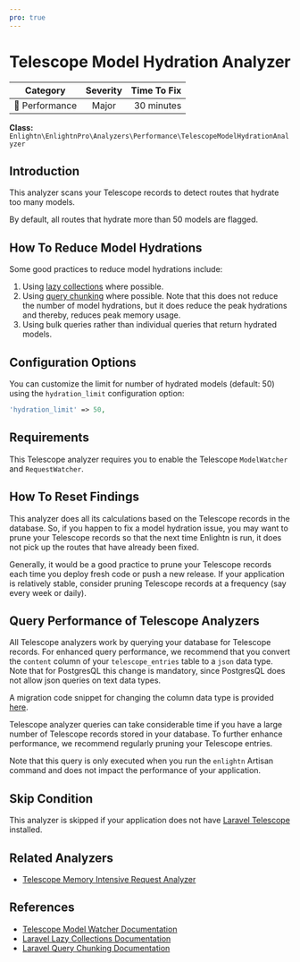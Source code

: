 ```yaml
---
pro: true
---
```


# Telescope Model Hydration Analyzer <Badge text="PRO" type="tip"/>

| Category       | Severity   | Time To Fix  |
| -------------  |:----------:| ------------:|
| :rocket: Performance | Major | 30 minutes  |

**Class:** `Enlightn\EnlightnPro\Analyzers\Performance\TelescopeModelHydrationAnalyzer`

## Introduction

This analyzer scans your Telescope records to detect routes that hydrate too many models.

By default, all routes that hydrate more than 50 models are flagged.

## How To Reduce Model Hydrations

Some good practices to reduce model hydrations include:

1. Using [lazy collections](https://laravel.com/docs/collections#lazy-collections) where possible.
2. Using [query chunking](https://laravel.com/docs/queries#chunking-results) where possible. Note that this does not reduce the number of model hydrations, but it does reduce the peak hydrations and thereby, reduces peak memory usage.
3. Using bulk queries rather than individual queries that return hydrated models.

## Configuration Options

You can customize the limit for number of hydrated models (default: 50) using the `hydration_limit` configuration option:

```php
'hydration_limit' => 50,
```

## Requirements

This Telescope analyzer requires you to enable the Telescope `ModelWatcher` and `RequestWatcher`.

## How To Reset Findings

This analyzer does all its calculations based on the Telescope records in the database. So, if you happen to fix a model hydration issue, you may want to prune your Telescope records so that the next time Enlightn is run, it does not pick up the routes that have already been fixed.

Generally, it would be a good practice to prune your Telescope records each time you deploy fresh code or push a new release. If your application is relatively stable, consider pruning Telescope records at a frequency (say every week or daily).

## Query Performance of Telescope Analyzers

All Telescope analyzers work by querying your database for Telescope records. For enhanced query performance, we recommend that you convert the `content` column of your `telescope_entries` table to a `json` data type. Note that for PostgresQL this change is mandatory, since PostgresQL does not allow json queries on text data types.

A migration code snippet for changing the column data type is provided [here](telescope-cache-hit-ratio-analyzer.html#special-note-for-performance-of-telescope-analyzers).

Telescope analyzer queries can take considerable time if you have a large number of Telescope records stored in your database. To further enhance performance, we recommend regularly pruning your Telescope entries. 

Note that this query is only executed when you run the `enlightn` Artisan command and does not impact the performance of your application.

## Skip Condition

This analyzer is skipped if your application does not have [Laravel Telescope](https://laravel.com/docs/telescope) installed.

## Related Analyzers

- [Telescope Memory Intensive Request Analyzer](telescope-memory-intensive-request-analyzer.html)

## References

- [Telescope Model Watcher Documentation](https://laravel.com/docs/telescope#model-watcher)
- [Laravel Lazy Collections Documentation](https://laravel.com/docs/collections#lazy-collections)
- [Laravel Query Chunking Documentation](https://laravel.com/docs/queries#chunking-results)